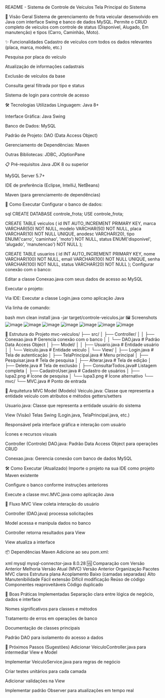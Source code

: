 README - Sistema de Controle de Veículos
Tela Principal do Sistema

📌 Visão Geral
Sistema de gerenciamento de frota veicular desenvolvido em Java com interface Swing e banco de dados MySQL. Permite o CRUD completo de veículos com controle de status (Disponível, Alugado, Em manutenção) e tipos (Carro, Caminhão, Moto).

✨ Funcionalidades
Cadastro de veículos com todos os dados relevantes (placa, marca, modelo, etc.)

Pesquisa por placa do veículo

Atualização de informações cadastrais

Exclusão de veículos da base

Consulta geral filtrada por tipo e status

Sistema de login para controle de acesso

🛠 Tecnologias Utilizadas
Linguagem: Java 8+

Interface Gráfica: Java Swing

Banco de Dados: MySQL

Padrão de Projeto: DAO (Data Access Object)

Gerenciamento de Dependências: Maven

Outras Bibliotecas: JDBC, JOptionPane

📋 Pré-requisitos
Java JDK 8 ou superior

MySQL Server 5.7+

IDE de preferência (Eclipse, IntelliJ, NetBeans)

Maven (para gerenciamento de dependências)

🚀 Como Executar
Configurar o banco de dados:

sql
CREATE DATABASE controle_frota;
USE controle_frota;

CREATE TABLE veiculos (
    id INT AUTO_INCREMENT PRIMARY KEY,
    marca VARCHAR(50) NOT NULL,
    modelo VARCHAR(50) NOT NULL,
    placa VARCHAR(10) NOT NULL UNIQUE,
    anodesc VARCHAR(20),
    tipo ENUM('carro', 'caminhao', 'moto') NOT NULL,
    status ENUM('disponivel', 'alugado', 'manutencao') NOT NULL
);

CREATE TABLE usuarios (
    id INT AUTO_INCREMENT PRIMARY KEY,
    nome VARCHAR(100) NOT NULL,
    email VARCHAR(100) NOT NULL UNIQUE,
    senha VARCHAR(100) NOT NULL,
    status VARCHAR(20) NOT NULL
);
Configurar conexão com o banco:

Editar a classe Conexao.java com seus dados de acesso ao MySQL

Executar o projeto:

Via IDE: Executar a classe Login.java como aplicação Java

Via linha de comando:

bash
mvn clean install
java -jar target/controle-veiculos.jar
🖼 Screenshots
![image](https://github.com/user-attachments/assets/01d0e5be-5fb3-40e9-9205-4f95e28618e1)
![image](https://github.com/user-attachments/assets/04127c3c-a32b-48c9-b1e6-8013c7244010)
![image](https://github.com/user-attachments/assets/6c9ddbcd-8d8e-4796-b6c2-28447eac7fc6)
![image](https://github.com/user-attachments/assets/99437780-39d1-4df3-9e85-085d9aca57bf)
![image](https://github.com/user-attachments/assets/7198b43d-48bb-48d2-93c0-d7e08bc35673)
![image](https://github.com/user-attachments/assets/81537f57-171f-468d-b686-f54b71ee2916)
![image](https://github.com/user-attachments/assets/88795df9-37a2-449d-943d-254595b92f75)


🧩 Estrutura do Projeto
mvc-veiculos/
├── src/
│   ├── Controller/
│   │   ├── Conexao.java       # Gerencia conexão com o banco
│   │   └── DAO.java           # Padrão Data Access Object
│   ├── Model/
│   │   ├── Usuario.java       # Entidade usuário
│   │   └── Veiculo.java       # Entidade veículo
│   └── View/
│       ├── Login.java         # Tela de autenticação
│       ├── TelaPrincipal.java # Menu principal
│       ├── Pesquisar.java     # Tela de pesquisa
│       ├── Alterar.java       # Tela de edição
│       ├── Delete.java        # Tela de exclusão
│       ├── ConsultarTodos.java# Listagem completa
│       ├── CadastroUser.java  # Cadastro de usuários
│       ├── lupa2.png          # Ícone de pesquisa
│       └── lupa3.png          # Ícone alternativo
└── mvc/
    └── MVC.java               # Ponto de entrada

🧠 Arquitetura MVC
Model (Modelo)
Veiculo.java: Classe que representa a entidade veículo com atributos e métodos getters/setters

Usuario.java: Classe que representa a entidade usuário do sistema

View (Visão)
Telas Swing (Login.java, TelaPrincipal.java, etc.)

Responsável pela interface gráfica e interação com usuário

Ícones e recursos visuais

Controller (Controle)
DAO.java: Padrão Data Access Object para operações CRUD

Conexao.java: Gerencia conexão com banco de dados MySQL

🛠️ Como Executar (Atualizado)
Importe o projeto na sua IDE como projeto Maven existente

Configure o banco conforme instruções anteriores

Execute a classe mvc.MVC.java como aplicação Java

🔄 Fluxo MVC
View coleta interação do usuário

Controller (DAO.java) processa solicitações

Model acessa e manipula dados no banco

Controller retorna resultados para View

View atualiza a interface

📦 Dependências Maven
Adicione ao seu pom.xml:

xml
<dependencies>
    <!-- MySQL Connector -->
    <dependency>
        <groupId>mysql</groupId>
        <artifactId>mysql-connector-java</artifactId>
        <version>8.0.28</version>
    </dependency>
</dependencies>
🆚 Comparação com Versão Anterior
Melhoria	Versão Atual (MVC)	Versão Anterior
Organização	Pacotes MVC claros	Estrutura plana
Acoplamento	Baixo (camadas separadas)	Alto
Manutenibilidade	Fácil extensão	Difícil modificação
Reúso de código	Componentes reaproveitáveis	Código duplicado

📌 Boas Práticas Implementadas
Separação clara entre lógica de negócio, dados e interface

Nomes significativos para classes e métodos

Tratamento de erros em operações de banco

Documentação de classes principais

Padrão DAO para isolamento do acesso a dados

🚀 Próximos Passos (Sugestões)
Adicionar VeiculoController.java para intermediar View e Model

Implementar VeiculoService.java para regras de negócio

Criar testes unitários para cada camada

Adicionar validações na View

Implementar padrão Observer para atualizações em tempo real

